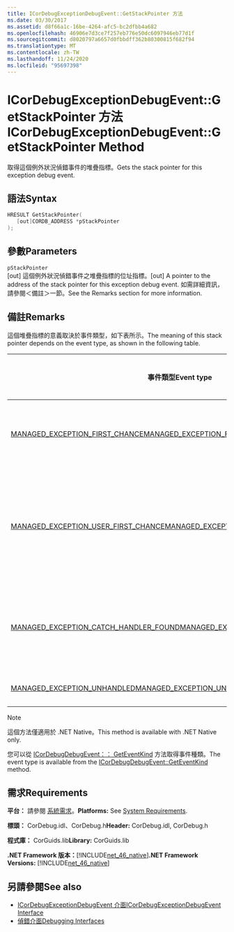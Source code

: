 ```yaml
---
title: ICorDebugExceptionDebugEvent::GetStackPointer 方法
ms.date: 03/30/2017
ms.assetid: d8f66a1c-16be-4264-afc5-bc2dfbb4a682
ms.openlocfilehash: 46906e7d3ce7f257eb776e50dc6097946eb77d1f
ms.sourcegitcommit: d8020797a6657d0fbbdff362b80300815f682f94
ms.translationtype: MT
ms.contentlocale: zh-TW
ms.lasthandoff: 11/24/2020
ms.locfileid: "95697398"
---
```

# <a name="icordebugexceptiondebugeventgetstackpointer-method"></a><span data-ttu-id="0fd25-102">ICorDebugExceptionDebugEvent::GetStackPointer 方法</span><span class="sxs-lookup"><span data-stu-id="0fd25-102">ICorDebugExceptionDebugEvent::GetStackPointer Method</span></span>

<span data-ttu-id="0fd25-103">取得這個例外狀況偵錯事件的堆疊指標。</span><span class="sxs-lookup"><span data-stu-id="0fd25-103">Gets the stack pointer for this exception debug event.</span></span>  
  
## <a name="syntax"></a><span data-ttu-id="0fd25-104">語法</span><span class="sxs-lookup"><span data-stu-id="0fd25-104">Syntax</span></span>  
  
```cpp  
HRESULT GetStackPointer(  
   [out]CORDB_ADDRESS *pStackPointer  
);  
```  
  
## <a name="parameters"></a><span data-ttu-id="0fd25-105">參數</span><span class="sxs-lookup"><span data-stu-id="0fd25-105">Parameters</span></span>  

 `pStackPointer`  
 <span data-ttu-id="0fd25-106">[out] 這個例外狀況偵錯事件之堆疊指標的位址指標。</span><span class="sxs-lookup"><span data-stu-id="0fd25-106">[out] A pointer to the address of the stack pointer for this exception debug event.</span></span> <span data-ttu-id="0fd25-107">如需詳細資訊，請參閱＜備註＞一節。</span><span class="sxs-lookup"><span data-stu-id="0fd25-107">See the Remarks section for more information.</span></span>  
  
## <a name="remarks"></a><span data-ttu-id="0fd25-108">備註</span><span class="sxs-lookup"><span data-stu-id="0fd25-108">Remarks</span></span>  

 <span data-ttu-id="0fd25-109">這個堆疊指標的意義取決於事件類型，如下表所示。</span><span class="sxs-lookup"><span data-stu-id="0fd25-109">The meaning of this stack pointer depends on the event type, as shown in the following table.</span></span>  
  
|<span data-ttu-id="0fd25-110">事件類型</span><span class="sxs-lookup"><span data-stu-id="0fd25-110">Event type</span></span>|<span data-ttu-id="0fd25-111">`pStackPointer` 值的意義</span><span class="sxs-lookup"><span data-stu-id="0fd25-111">Meaning of `pStackPointer` value</span></span>|  
|----------------|--------------------------------------|  
|[<span data-ttu-id="0fd25-112">MANAGED_EXCEPTION_FIRST_CHANCE</span><span class="sxs-lookup"><span data-stu-id="0fd25-112">MANAGED_EXCEPTION_FIRST_CHANCE</span></span>](cordebugrecordformat-enumeration.md)|<span data-ttu-id="0fd25-113">擲回例外狀況之框架的堆疊指標。</span><span class="sxs-lookup"><span data-stu-id="0fd25-113">The stack pointer for the frame that threw the exception.</span></span>|  
|[<span data-ttu-id="0fd25-114">MANAGED_EXCEPTION_USER_FIRST_CHANCE</span><span class="sxs-lookup"><span data-stu-id="0fd25-114">MANAGED_EXCEPTION_USER_FIRST_CHANCE</span></span>](cordebugrecordformat-enumeration.md)|<span data-ttu-id="0fd25-115">最接近擲回例外狀況位置之使用者程式碼框架的堆疊指標。</span><span class="sxs-lookup"><span data-stu-id="0fd25-115">The stack pointer for the user-code frame closest to the point of the thrown exception.</span></span>|  
|[<span data-ttu-id="0fd25-116">MANAGED_EXCEPTION_CATCH_HANDLER_FOUND</span><span class="sxs-lookup"><span data-stu-id="0fd25-116">MANAGED_EXCEPTION_CATCH_HANDLER_FOUND</span></span>](cordebugrecordformat-enumeration.md)|<span data-ttu-id="0fd25-117">包含 catch 處理常式之框架的堆疊指標。</span><span class="sxs-lookup"><span data-stu-id="0fd25-117">The stack pointer for the frame that contains the catch handler.</span></span>|  
|[<span data-ttu-id="0fd25-118">MANAGED_EXCEPTION_UNHANDLED</span><span class="sxs-lookup"><span data-stu-id="0fd25-118">MANAGED_EXCEPTION_UNHANDLED</span></span>](cordebugrecordformat-enumeration.md)|<span data-ttu-id="0fd25-119">`pStackPointer` 為 **null**。</span><span class="sxs-lookup"><span data-stu-id="0fd25-119">`pStackPointer` is **null**.</span></span>|  
  
> [!NOTE]
> <span data-ttu-id="0fd25-120">這個方法僅適用於 .NET Native。</span><span class="sxs-lookup"><span data-stu-id="0fd25-120">This method is available with .NET Native only.</span></span>  
  
 <span data-ttu-id="0fd25-121">您可以從 [ICorDebugDebugEvent：： GetEventKind](icordebugdebugevent-geteventkind-method.md) 方法取得事件種類。</span><span class="sxs-lookup"><span data-stu-id="0fd25-121">The event type is available from the [ICorDebugDebugEvent::GetEventKind](icordebugdebugevent-geteventkind-method.md) method.</span></span>  
  
## <a name="requirements"></a><span data-ttu-id="0fd25-122">需求</span><span class="sxs-lookup"><span data-stu-id="0fd25-122">Requirements</span></span>  

 <span data-ttu-id="0fd25-123">**平台：** 請參閱 [系統需求](../../get-started/system-requirements.md)。</span><span class="sxs-lookup"><span data-stu-id="0fd25-123">**Platforms:** See [System Requirements](../../get-started/system-requirements.md).</span></span>  
  
 <span data-ttu-id="0fd25-124">**標頭：** CorDebug.idl、CorDebug.h</span><span class="sxs-lookup"><span data-stu-id="0fd25-124">**Header:** CorDebug.idl, CorDebug.h</span></span>  
  
 <span data-ttu-id="0fd25-125">**程式庫：** CorGuids.lib</span><span class="sxs-lookup"><span data-stu-id="0fd25-125">**Library:** CorGuids.lib</span></span>  
  
 <span data-ttu-id="0fd25-126">**.NET Framework 版本：**[!INCLUDE[net_46_native](../../../../includes/net-46-native-md.md)]</span><span class="sxs-lookup"><span data-stu-id="0fd25-126">**.NET Framework Versions:** [!INCLUDE[net_46_native](../../../../includes/net-46-native-md.md)]</span></span>  
  
## <a name="see-also"></a><span data-ttu-id="0fd25-127">另請參閱</span><span class="sxs-lookup"><span data-stu-id="0fd25-127">See also</span></span>

- [<span data-ttu-id="0fd25-128">ICorDebugExceptionDebugEvent 介面</span><span class="sxs-lookup"><span data-stu-id="0fd25-128">ICorDebugExceptionDebugEvent Interface</span></span>](icordebugexceptiondebugevent-interface.md)
- [<span data-ttu-id="0fd25-129">偵錯介面</span><span class="sxs-lookup"><span data-stu-id="0fd25-129">Debugging Interfaces</span></span>](debugging-interfaces.md)
